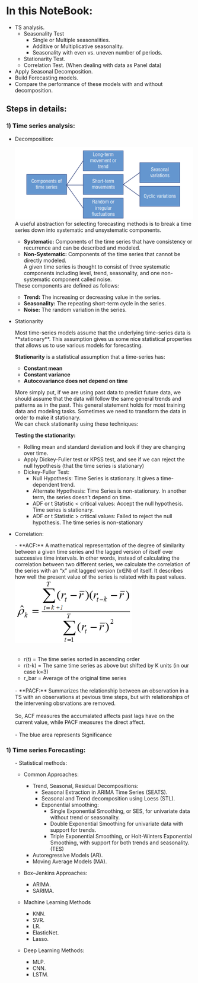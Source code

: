 <h1>In this NoteBook:</h1>

- TS analysis.
    - Seasonality Test 
        * Single or Multiple seasonalities.
        * Additive or Multiplicative seasonality.
        * Seasonality with even vs. uneven number of periods.
    - Stationarity Test.
    - Correlation Test. (When dealing with data as Panel data)
- Apply Seasonal Decomposition.
- Build Forecasting models.
- Compare the performance of these models with and without decomposition.

<h2> Steps in details:</h2>

<h3> 1) Time series analysis: </h2> 

- Decomposition:<br>
<ul>
    <img src="TS Components.png">
  A useful abstraction for selecting forecasting methods is to break a time series down into systematic and unsystematic components.
  <ul>
  <li><b>Systematic:</b> Components of the time series that have consistency or recurrence and can be described and modeled.
  <li><b>Non-Systematic:</b> Components of the time series that cannot be directly modeled.<br>
  A given time series is thought to consist of three systematic components including level, trend, seasonality, and one non-systematic component called noise.
  </ul>
  These components are defined as follows:
  <ul>
  <li><b>Trend:</b> The increasing or decreasing value in the series.
  <li><b>Seasonality:</b> The repeating short-term cycle in the series.
  <li><b>Noise:</b> The random variation in the series.
  </ul>
 </ul>

- Stationarity<br>
<ul>
  Most time-series models assume that the underlying time-series data is **stationary**.  This assumption gives us some nice statistical properties that allows us to use various models for forecasting.

  **Stationarity** is a statistical assumption that a time-series has:
  *   **Constant mean**
  *   **Constant variance**
  *   **Autocovariance does not depend on time**

  More simply put, if we are using past data to predict future data, we should assume that the data will follow the same general trends and patterns as in the past.  This general statement holds for most training data and modeling tasks.
  Sometimes we need to transform the data in order to make it stationary.<br>We can check stationarity using these techniques:

  **Testing the stationarity:**
  - Rolling mean and standard deviation and look if they are changing over time. 
  - Apply Dickey-Fuller test or KPSS test, and see if we can reject the null hypothesis (that the time series is stationary)
  - Dickey-Fuller Test:
      - Null Hypothesis: Time Series is stationary. It gives a time-dependent trend.
      - Alternate Hypothesis: Time Series is non-stationary. In another term, the series doesn’t depend on time.
      - ADF or t Statistic < critical values: Accept the null hypothesis. Time series is stationary.
      - ADF or t Statistic > critical values: Failed to reject the null hypothesis. The time series is non-stationary
  </ul>   
  
- Correlation:<br>
<ul>
  - **ACF:** A mathematical representation of the degree of similarity between a given time series and the lagged version of itself over successive time intervals. In other words, instead of calculating the correlation between two different series, we calculate the correlation of the series with an “x” unit lagged version (x∈N) of itself. It describes how well the present value of the series is related with its past values.
  <img src='ACF.png'></img><br><br>
  <ul>
  <li> r(t) = The time series sorted in ascending order
  <li> r(t-k) = The same time series as above but shifted by K units (in our case k=3)
  <li> r_bar = Average of the original time series</li>
  </ul><br>
  - **PACF:** Summarizes the relationship between an observation in a TS with an observations at pevious time steps, but with relationships of the intervening obsrvations are removed.<br><br>
  So, ACF measures the accumalated affects past lags have on the current value, while PACF measures the direct affect.<br><br>
  - The blue area represents Significance
</ul>

<h3> 1) Time series Forecasting: </h2> 
<ul>
- Statistical methods:
  
  - Common Approaches:
      - Trend, Seasonal, Residual Decompositions:
          - Seasonal Extraction in ARIMA Time Series (SEATS).
          - Seasonal and Trend decomposition using Loess (STL). 
          - Exponential smoothing:
              - Single Exponential Smoothing, or SES, for univariate data without trend or seasonality.
              - Double Exponential Smoothing for univariate data with support for trends.
              - Triple Exponential Smoothing, or Holt-Winters Exponential Smoothing, with support for both trends and seasonality.(TES)
      - Autoregressive Models (AR).
      - Moving Average Models (MA).

  - Box–Jenkins Approaches: 
      - ARIMA.
      - SARIMA.

- Machine Learning Methods
    - KNN.
    - SVR.
    - LR.
    - ElasticNet.
    - Lasso.
    
- Deep Learning Methods:
    - MLP.
    - CNN.
    - LSTM.
  
 </ul>
